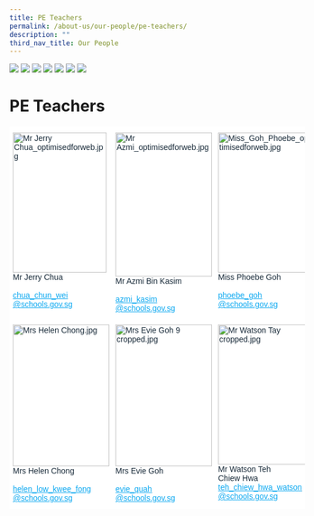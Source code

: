 ```yaml
---
title: PE Teachers
permalink: /about-us/our-people/pe-teachers/
description: ""
third_nav_title: Our People
---
```

![](/images/June%20Quek%20Siew%20Lan_optimisedforweb.jpg)
![](/images/Ms%20Joyce%20Low_optimisedforweb1.jpg)
![](/images/Ms%20Catherine%20Sham.jpg)
![](/images/Low%20kin%20eng.jpg)
![](/images/Mr%20Azmi_optimisedforweb.jpg)
![](/images/Mdm%20Nur%20Farizah_optimisedforweb.jpg)
![](/images/Mdm%20Angeline%20Loo%20Nga%20Hoon-Optimesed%20for%20web.jpg)





# **PE Teachers**


<table style="border-collapse:collapse;border-spacing:0;table-layout: fixed; width: 524px" class="tg"><colgroup><col style="width: 178px"><col style="width: 173px"><col style="width: 173px"></colgroup><thead><tr><th style="background-color:#FFF;border-color:#ffffff;border-style:solid;border-width:1px;color:#162837;font-family:Arial, sans-serif;font-size:14px;font-weight:normal;overflow:hidden;padding:10px 5px;text-align:left;vertical-align:top;word-break:normal"><img src="/images/Mr%20Jerry%20Chua_optimisedforweb.jpg" alt="Mr Jerry Chua_optimisedforweb.jpg" width="166" height="248"><br><span style="font-weight:400;color:#162837">Mr Jerry Chua</span><br><br><a href="mailto:chua_chun_wei@schools.gov.sg"><span style="text-decoration:underline;color:#08A7F0">chua_chun_wei</span></a><br><a href="mailto:chua_chun_wei@schools.gov.sg"><span style="text-decoration:underline;color:#08A7F0">@schools.gov.sg</span></a></th><th style="background-color:#FFF;border-color:#ffffff;border-style:solid;border-width:1px;color:#162837;font-family:Arial, sans-serif;font-size:14px;font-weight:normal;overflow:hidden;padding:10px 5px;text-align:left;vertical-align:top;word-break:normal"><img src="/images/Mr%20Azmi_optimisedforweb.jpg" alt="Mr Azmi_optimisedforweb.jpg" width="171" height="255"><br><span style="font-weight:400;color:#162837">Mr Azmi Bin Kasim</span><br><br><a href="mailto:azmi_kasim@schools.gov.sg" target="_blank" rel="noopener noreferrer"><span style="text-decoration:underline;color:#08A7F0">azmi_kasim</span></a><br><a href="mailto:azmi_kasim@schools.gov.sg" target="_blank" rel="noopener noreferrer"><span style="text-decoration:underline;color:#08A7F0">@schools.gov.sg</span></a></th><th style="background-color:#FFF;border-color:#ffffff;border-style:solid;border-width:1px;color:#162837;font-family:Arial, sans-serif;font-size:14px;font-weight:normal;overflow:hidden;padding:10px 5px;text-align:left;vertical-align:top;word-break:normal"><img src="/images/Miss_Goh_Phoebe_optimisedforweb.jpg" alt="Miss_Goh_Phoebe_optimisedforweb.jpg" width="166" height="248"><br><span style="font-weight:400;color:#162837">Miss Phoebe Goh</span><br><br><a href="mailto:phoebe_goh@schools.gov.sg"><span style="text-decoration:underline;color:#08A7F0">phoebe_goh</span></a><br><a href="mailto:phoebe_goh@schools.gov.sg"><span style="text-decoration:underline;color:#08A7F0">@schools.gov.sg</span></a></th></tr></thead><tbody><tr><td style="background-color:#FFF;border-color:#ffffff;border-style:solid;border-width:1px;color:#162837;font-family:Arial, sans-serif;font-size:14px;overflow:hidden;padding:10px 5px;text-align:left;vertical-align:top;word-break:normal"><img src="/images/Mrs%20Helen%20Chong.jpg" alt="Mrs Helen Chong.jpg" width="171" height="251"><br><span style="font-weight:400;color:#162837">Mrs Helen Chong</span><br><br><a href="mailto:helen_low_kwee_fong@schools.gov.sg" target="_blank" rel="noopener noreferrer"><span style="text-decoration:underline;color:#08A7F0">helen_low_kwee_fong</span></a><br><a href="mailto:helen_low_kwee_fong@schools.gov.sg" target="_blank" rel="noopener noreferrer"><span style="text-decoration:underline;color:#08A7F0">@schools.gov.sg</span></a></td><td style="background-color:#FFF;border-color:#ffffff;border-style:solid;border-width:1px;color:#162837;font-family:Arial, sans-serif;font-size:14px;overflow:hidden;padding:10px 5px;text-align:left;vertical-align:top;word-break:normal"><img src="/images/Mrs%20Evie%20Goh%209%20cropped.jpg" alt="Mrs Evie Goh 9 cropped.jpg" width="171" height="251"><br><span style="font-weight:400;color:#162837">Mrs Evie Goh</span><br><br><a href="mailto:evie_quah@schools.gov.sg" target="_blank" rel="noopener noreferrer"><span style="text-decoration:underline;color:#08A7F0">evie_quah</span></a><br><a href="mailto:evie_quah@schools.gov.sg" target="_blank" rel="noopener noreferrer"><span style="text-decoration:underline;color:#08A7F0">@schools.gov.sg</span></a></td><td style="background-color:#FFF;border-color:#ffffff;border-style:solid;border-width:1px;color:#162837;font-family:Arial, sans-serif;font-size:14px;overflow:hidden;padding:10px 5px;text-align:left;vertical-align:top;word-break:normal"><img src="/images/Mr%20Watson%20Tay%20cropped.jpg" alt="Mr Watson Tay cropped.jpg" width="166" height="248"><br><span style="font-weight:400;color:#162837">Mr Watson Teh</span><br><span style="font-weight:400;color:#162837">Chiew Hwa</span><br><a href="mailto:teh_chiew_hwa_watson@schools.gov.sg"><span style="text-decoration:underline;color:#08A7F0">teh_chiew_hwa_watson</span></a><br><a href="mailto:teh_chiew_hwa_watson@schools.gov.sg"><span style="text-decoration:underline;color:#08A7F0">@schools.gov.sg</span></a></td></tr></tbody></table>